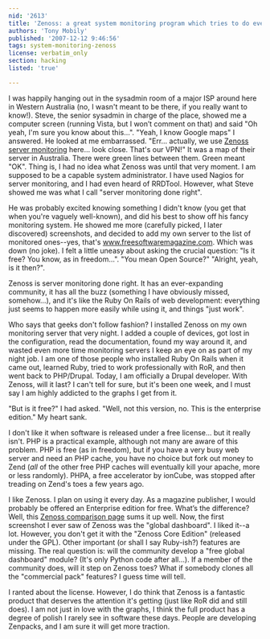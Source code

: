 ```yaml
---
nid: '2613'
title: 'Zenoss: a great system monitoring program which tries to do everything right'
authors: 'Tony Mobily'
published: '2007-12-12 9:46:56'
tags: system-monitoring-zenoss
license: verbatim_only
section: hacking
listed: 'true'

---
```

I was happily hanging out in the sysadmin room of a major ISP around here in Western Australia (no, I wasn't meant to be there, if you  really want to know!). Steve, the senior sysadmin in charge of the place, showed me a computer screen (running Vista, but I won’t comment on that) and said "Oh yeah, I'm sure you know about this...". "Yeah, I know Google maps" I answered. He looked at me embarrassed. "Err... actually, we use [Zenoss server monitoring](http://www.zenoss.com) here... look close. That's our VPN!" It was a map of their server in Australia. There were green lines between them. Green meant "OK". 
Thing is, I had no idea what Zenoss was until that very moment. I am supposed to be a capable system administrator. I have used Nagios for server monitoring, and I had even heard of RRDTool. However, what Steve showed me was what I call "server monitoring done right".

He was probably excited knowing something I didn't know (you get that when you're vaguely well-known), and did his best to show off his fancy monitoring system. He showed me more (carefully picked, I later discovered) screenshots, and decided to add my own server to the list of monitored ones--yes, that's www.freesoftwaremagazine.com. Which was down (no joke). I felt a little uneasy about asking the crucial question: "Is it free? You know, as in freedom...". "You mean Open Source?" "Alright, yeah, is it then?".

Zenoss is server monitoring done right. It has an ever-expanding community, it has all the buzz (something I have obviously missed, somehow...), and it's like the Ruby On Rails of web development: everything just seems to happen more easily while using it, and things "just work".

Who says that geeks don't follow fashion? I installed Zenoss on my own monitoring server that very night. I added a couple of devices, got lost in the configuration, read the documentation, found my way around it, and wasted even more time monitoring servers I keep an eye on as part of my night job. I am one of those people who installed Ruby On Rails when it came out, learned Ruby, tried to work professionally with RoR, and then went back to PHP/Drupal. Today, I am officially a Drupal developer. With Zenoss, will it last? I can't tell for sure, but it's been one week, and I must say I am highly addicted to the graphs I get from it.

"But is it free?" I had asked. "Well, not this version, no. This is the enterprise edition." My heart sank.

I don't like it when software is released under a free license... but it really isn't. PHP is a practical example, although not many are aware of this problem. PHP is free (as in freedom), but if you have a very busy web server and need an PHP cache, you have no choice but fork out money to Zend (_all_ of the other free PHP caches will eventually kill your apache, more or less randomly). PHPA, a free accelerator by ionCube, was stopped after treading on Zend's toes a few years ago.

I like Zenoss. I plan on using it every day. As a magazine publisher, I would probably be offered an Enterprise edition for free. What’s the difference? Well, this [Zenoss comparison page](http://www.zenoss.com/product/) sums it up well. 
Now, the first screenshot I ever saw of Zenoss was the "global dashboard". I liked it--a lot. However, you don't get it with the "Zenoss Core Edition" (released under the GPL). Other important (or shall I say Ruby-ish?) features are missing. The real question is: will the community develop a "free global dashboard" module? (It's only Python code after all...). If a member of the community does, will it step on Zenoss toes? What if somebody clones all the "commercial pack" features? I guess time will tell.

I ranted about the license. However, I do think that Zenoss is a fantastic product that deserves the attention it's getting (just like RoR did and still does). I am not just in love with the graphs, I think the full product has a degree of polish I rarely see in software these days. People are developing Zenpacks, and I am sure it will get more traction.
